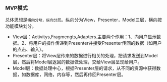 ### MVP模式

 总体思想是`横向分块，纵向分层`。纵向分为View，Presenter，Model三层，横向按功能模块划分。

- View层：Activitys,Fragmengts,Adapters.主要两个作用：1、向用户显示数据。2、将用户的操作传递到Presenter并接受Presenter传回的数据（如用户的点击、输入）。
- Presenter层：将View层传来的数据进行相关的处理，把请求发送到Model层，然后将Model层返回的数据做处理，交给View层呈现给用户。
- Model层：数据处理中心，根据Presenter层的请求，从不同的资源中获得数据，如数据库，网络，内存等，然后再传回Presenter层。

